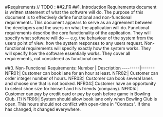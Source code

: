 #Requirements
// TODO : ##2.FR
##1. Introduction
Requirements document is written statement of what the software will do. 
The purpose of this document is to effectively define functional and non-functional requirements. This document appears to serve as an agreement between the developers and the users on what the application will do. 
Functional requirements describe the core functionality of the application. They will specify what software will do — e.g. the behaviour of the system from the users point of view: how the system responses to any users request. 
Non-functional requirements will specify exactly how the system works. They will specify how the software essentially works. They cover all requirements, not considered as functional ones.

##3. Non-Functional Requirements:
Number | Description
---------|-------
NFR01:| Customer can book lane for an hour at least.
NFR02:| Customer can order integer number of hours.
NFR03:| Customer can book several lanes and choose one that is not booked.
NFR04:| Customer have an opportunity to select shoe size for himself and his friends (company).
NFR05:| Customer can pay by credit card or pay by cash before game in Bowling Club. (?)
NFR06:| System should allow book lane only when Bowling Club is open. This hours should not conflict with open-time in "Contacs". If time has changed, it changed everywhere.
